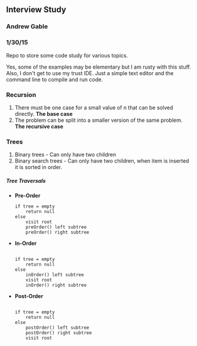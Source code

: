 ## Interview Study
### Andrew Gable
### 1/30/15

Repo to store some code study for various topics. 

Yes, some of the examples may be elementary but I am rusty with this stuff. Also, I don't get to use my trust IDE. Just a simple text editor and the command line to compile and run code. 

### Recursion 
1. There must be one case for a small value of n that can be solved directly. **The base case**
2. The problem can be split into a smaller version of the same problem. **The recursive case**

### Trees
1. Binary trees - Can only have two children
2. Binary search trees - Can only have two children, when item is inserted it is sorted in order. 

##### Tree Traversals 
- **Pre-Order**
    ```
    if tree = empty
        return null
    else 
        visit root 
        preOrder() left subtree 
        preOrder() right subtree
    ```
- **In-Order**
    ```

    if tree = empty
        return null
    else 
        inOrder() left subtree
        visit root
        inOrder() right subtree
    ```
- **Post-Order**
    ```

    if tree = empty
        return null
    else 
        postOrder() left subtree
        postOrder() right subtree
        visit root
    ```



